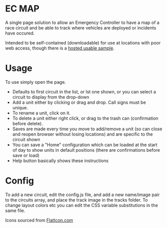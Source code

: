 # EC MAP

A single page solution to allow an Emergency Controller to have a map of a race circuit and be able to track where vehicles are deployed or incidents have occured.

Intended to be self-contained (downloadable) for use at locations with poor web access, though there is a [hosted usable sample](https://obm.one/ec_map/ec_map.html).


# Usage

To use simply open the page.
- Defaults to first circuit in the list, or lst one shown, or you can select a circuit to display from the drop-down
- Add a unit either by clicking or drag and drop. Call signs must be unique.
- To rename a unit, click on it.
- To delete a unit either right click, or drag to the trash can (confirmation before delete).
- Saves are made every time you move to add/remove a unit (so can close and reopen browser without losing locations) and are specific to the circuit shown
- You can save a "Home" configuration which can be loaded at the start of day to show units in default positions (there are confirmations before save or load)
- Help button basically shows these instructions


# Config

To add a new circuit, edit the config.js file, and add a new name/image pair to the circuits array, and place the track image in the tracks folder.
To change layout colors etc you can edit the CSS variable substitutions in the same file.

Icons sourced from [FlatIcon.com](https://www.flaticon.com/)